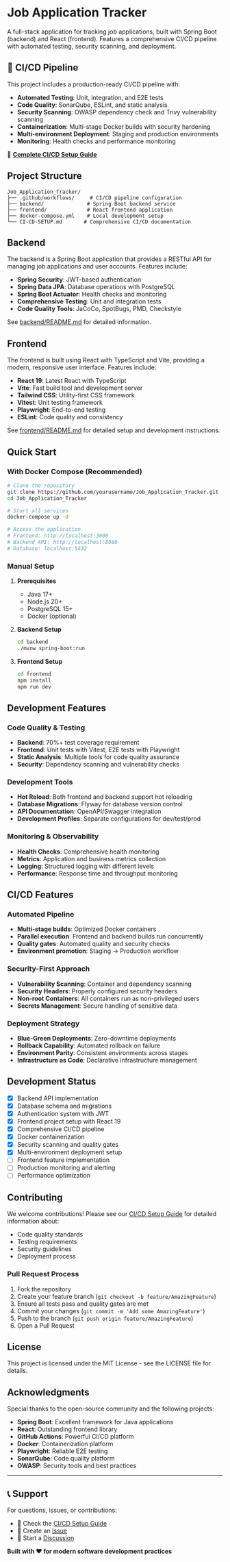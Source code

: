 # Job Application Tracker

A full-stack application for tracking job applications, built with Spring Boot (backend) and React (frontend). Features a comprehensive CI/CD pipeline with automated testing, security scanning, and deployment.

## 🚀 CI/CD Pipeline

This project includes a production-ready CI/CD pipeline with:

- **Automated Testing**: Unit, integration, and E2E tests
- **Code Quality**: SonarQube, ESLint, and static analysis
- **Security Scanning**: OWASP dependency check and Trivy vulnerability scanning
- **Containerization**: Multi-stage Docker builds with security hardening
- **Multi-environment Deployment**: Staging and production environments
- **Monitoring**: Health checks and performance monitoring

📖 **[Complete CI/CD Setup Guide](CI-CD-SETUP.md)**

## Project Structure

```
Job_Application_Tracker/
├── .github/workflows/     # CI/CD pipeline configuration
├── backend/              # Spring Boot backend service
├── frontend/             # React frontend application
├── docker-compose.yml    # Local development setup
└── CI-CD-SETUP.md       # Comprehensive CI/CD documentation
```

## Backend

The backend is a Spring Boot application that provides a RESTful API for managing job applications and user accounts. Features include:

- **Spring Security**: JWT-based authentication
- **Spring Data JPA**: Database operations with PostgreSQL
- **Spring Boot Actuator**: Health checks and monitoring
- **Comprehensive Testing**: Unit and integration tests
- **Code Quality Tools**: JaCoCo, SpotBugs, PMD, Checkstyle

See [backend/README.md](backend/README.md) for detailed information.

## Frontend

The frontend is built using React with TypeScript and Vite, providing a modern, responsive user interface. Features include:

- **React 19**: Latest React with TypeScript
- **Vite**: Fast build tool and development server
- **Tailwind CSS**: Utility-first CSS framework
- **Vitest**: Unit testing framework
- **Playwright**: End-to-end testing
- **ESLint**: Code quality and consistency

See [frontend/README.md](frontend/README.md) for detailed setup and development instructions.

## Quick Start

### With Docker Compose (Recommended)

```bash
# Clone the repository
git clone https://github.com/yourusername/Job_Application_Tracker.git
cd Job_Application_Tracker

# Start all services
docker-compose up -d

# Access the application
# Frontend: http://localhost:3000
# Backend API: http://localhost:8080
# Database: localhost:5432
```

### Manual Setup

1. **Prerequisites**
   - Java 17+
   - Node.js 20+
   - PostgreSQL 15+
   - Docker (optional)

2. **Backend Setup**
   ```bash
   cd backend
   ./mvnw spring-boot:run
   ```

3. **Frontend Setup**
   ```bash
   cd frontend
   npm install
   npm run dev
   ```

## Development Features

### Code Quality & Testing

- **Backend**: 70%+ test coverage requirement
- **Frontend**: Unit tests with Vitest, E2E tests with Playwright
- **Static Analysis**: Multiple tools for code quality assurance
- **Security**: Dependency scanning and vulnerability checks

### Development Tools

- **Hot Reload**: Both frontend and backend support hot reloading
- **Database Migrations**: Flyway for database version control
- **API Documentation**: OpenAPI/Swagger integration
- **Development Profiles**: Separate configurations for dev/test/prod

### Monitoring & Observability

- **Health Checks**: Comprehensive health monitoring
- **Metrics**: Application and business metrics collection
- **Logging**: Structured logging with different levels
- **Performance**: Response time and throughput monitoring

## CI/CD Features

### Automated Pipeline

- **Multi-stage builds**: Optimized Docker containers
- **Parallel execution**: Frontend and backend builds run concurrently
- **Quality gates**: Automated quality and security checks
- **Environment promotion**: Staging → Production workflow

### Security-First Approach

- **Vulnerability Scanning**: Container and dependency scanning
- **Security Headers**: Properly configured security headers
- **Non-root Containers**: All containers run as non-privileged users
- **Secrets Management**: Secure handling of sensitive data

### Deployment Strategy

- **Blue-Green Deployments**: Zero-downtime deployments
- **Rollback Capability**: Automated rollback on failure
- **Environment Parity**: Consistent environments across stages
- **Infrastructure as Code**: Declarative infrastructure management

## Development Status

- [x] Backend API implementation
- [x] Database schema and migrations
- [x] Authentication system with JWT
- [x] Frontend project setup with React 19
- [x] Comprehensive CI/CD pipeline
- [x] Docker containerization
- [x] Security scanning and quality gates
- [x] Multi-environment deployment setup
- [ ] Frontend feature implementation
- [ ] Production monitoring and alerting
- [ ] Performance optimization

## Contributing

We welcome contributions! Please see our [CI/CD Setup Guide](CI-CD-SETUP.md) for detailed information about:

- Code quality standards
- Testing requirements
- Security guidelines
- Deployment process

### Pull Request Process

1. Fork the repository
2. Create your feature branch (`git checkout -b feature/AmazingFeature`)
3. Ensure all tests pass and quality gates are met
4. Commit your changes (`git commit -m 'Add some AmazingFeature'`)
5. Push to the branch (`git push origin feature/AmazingFeature`)
6. Open a Pull Request

## License

This project is licensed under the MIT License - see the LICENSE file for details.

## Acknowledgments

Special thanks to the open-source community and the following projects:

- **Spring Boot**: Excellent framework for Java applications
- **React**: Outstanding frontend library
- **GitHub Actions**: Powerful CI/CD platform
- **Docker**: Containerization platform
- **Playwright**: Reliable E2E testing
- **SonarQube**: Code quality platform
- **OWASP**: Security tools and best practices

---

## 📞 Support

For questions, issues, or contributions:

- 📖 Check the [CI/CD Setup Guide](CI-CD-SETUP.md)
- 🐛 Create an [Issue](https://github.com/yourusername/Job_Application_Tracker/issues)
- 💬 Start a [Discussion](https://github.com/yourusername/Job_Application_Tracker/discussions)

**Built with ❤️ for modern software development practices** 